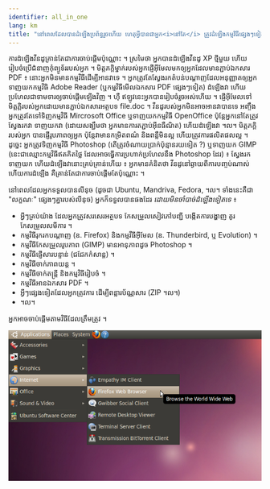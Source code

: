 ```yaml
---
identifier: all_in_one
lang: km
title: "នៅ​ពេល​ដែល​​បាន​ដំឡើង​ប្រព័ន្ធ​​រួច​ហើយ​ ហេតុ​អ្វី​បាន​ជាអ្នក<i>នៅ​តែ</i> ត្រូវ​​ដំឡើង​កម្មវិធី​ផ្សេងៗ​ទៀត ?"
---
```


ការ​ដំឡើង​វីនដូ​គ្រាន់តែ​ជា​ការ​​​ចាប់​ផ្តើម​ប៉ុណ្ណោះ ។​ ស្រមៃ​ថា ​អ្នក​បាន​ដំឡើង​​​​​វីនដូ​ XP ​ថ្មី​មួយ  ហើយ​រៀបចំ​​ប្រើ​​ជំនាញ​កុំព្យូទ័រ​របស់​អ្នក ។ មិត្តភក្ដិ​ម្នាក់​របស់​​អ្នក​ផ្ញើ​​អ៊ីមែល​មក​ឲ្យ​អ្នក​ដែល​មាន​​ភ្ជាប់​​ឯកសារ PDF ៖  នោះ​អ្នក​​មិនមាន​កម្មវិធី​ដើម្បី​អាន​វា​ទេ ។ អ្នក​ត្រូវតែ​ស្វែងរក​​តំបន់បណ្ដាញ​ដែល​អនុញ្ញាត​ឲ្យ​អ្នក​ទាញ​យក​កម្មវិធិ Adobe Reader (​ឬ​កម្មវិធី​មើល​ឯកសារ PDF ផ្សេងៗ​ទៀត)
ដំឡើង​វា ហើយ​ប្រហែល​ជា​ទាមទារ​ឲ្យ​ចាប់ផ្ដើម​ឡើង​វិញ ។ ហ៊ឺ ឥឡូវ​នេះ​អ្នកបាន​​រៀបចំ​រួច​អស់​ហើយ ។​ ផ្ញើ​អ៊ីមែល​ទៅ​មិត្តភ្ដិ​របស់​អ្នក​ដោយ​មាន​ភ្ជាប់​ឯកសារ​​អត្ថបទ file.doc ។ វីនដូ​របស់​អ្នក​មិនអាច​អាន​វា​បានទេ អញ្ចឹង​អ្នក​ត្រូវ​តែ​ទៅ​ទិញ​​កម្មវិធី Mircrosoft Office ឬ​ទាញយក​កម្មវិធី OpenOffice ប៉ុន្តែ​អ្នក​នៅតែ​ត្រូវ​ស្វែងរក​វា ​​ទាញយក​វា (ដោយ​សង្ឃឹម​ថា អ្នក​មាន​ការ​តភ្ជាប់​អ៊ីនធឺណិត) ហើយ​ដំឡើង​វា ។ល។ មិត្តភក្ដិ​របស់​អ្នក​ បាន​ផ្ញើ​​រូបភាព​ឲ្យ​អ្នក ប៉ុន្តែ​វា​មាន​​កម្រិត​ពណ៌​ និង​ពន្លឺ​មិន​ល្អ​​ ហើយ​ត្រូវកា​រ​​ផលិតផល​ល្អ ។ ដូច្នេះ​ អ្នក​​ត្រូវ​ទិញ​កម្មវិធី Photoshop (តើ​ត្រូវ​ចំណាយ​ប្រាក់ប៉ុន្មាន​រយ​ទៀត​ ?) ឬ​ទាញយក​ GIMP (នេះ​ជា​ឈ្មោះ​កម្មវិធី​ឥត​គិតថ្លៃ ដែល​អាច​ធ្វើ​ការ​ប្រហាក់ប្រហែល​នឹង​ Photoshop ដែរ) ៖ ស្វែងរក ទាញយក​ ហើយ​ដំឡើង​វា ​នោះ​គ្រប់គ្រាន់​ហើយ ៖ អ្នក​មាន​គំនិតថា វីនដូ​នៅ​ឆ្ងាយ​ពី​ការ​បញ្ចប់​ណាស់ ហើយ​ការ​ដំឡើង គឺ​​គ្រាន់តែ​ជា​ការ​ចាប់ផ្ដើម​តែ​ប៉ុណ្ណោះ ។

នៅ​ពេល​ដែល​អ្នក​ទទួល​បាន​លីនុច​ (ដូចជា​ Ubuntu, Mandriva, Fedora, ។ល។ ទាំង​នេះ​គឺ​ជា​​
"លក្ខណៈ" ​ផ្សេងៗ​គ្នា​របស់​លីនុច) អ្នក​ក៏​​ទទួល​បាន​​ផងដែរ <i>ដោយ​មិន​ចាំបាច់​ដំឡើង​​ទៀត​ទេ</i> ៖

<ul>

<li>​អ្វីៗ​គ្រប់​យ៉ាង​ ដែល​អ្នក​ត្រូវ​​សរសេរ​អត្ថបទ​ កែសម្រួល​​សៀវភៅ​បញ្ជី បង្កើតការ​បង្ហាញ​ គូរ កែសម្រួលសមីការ ។</li>

<li>កម្មវិធី​រុករក​បណ្តាញ (ឧ. Firefox) និង​កម្មវីធី​​អ៊ីមែល​ (ឧ. Thunderbird, ឬ Evolution) ។</li>
<li>កម្មវី​ធី​កែ​សម្រួល​រូបភាព​ (GIMP) មាន​អានុភាព​ដូច Photoshop ។</li>
<li>​កម្មវី​ធី​ផ្ញើ​សារ​បន្ទាន់ (ជជែកកំសាន្ត)​ ។</li>
<li>កម្មវិធី​ចាក់​​ភាព​យន្ត ។</li>
<li>កម្មវីធី​ចាក់តន្ត្រី និង​កម្មវិធី​រៀបចំ ។</li>
<li>កម្មវី​ធី​អាន​ឯកសារ​ PDF ។</li>
<li>​អ្វី​ៗ​ផ្សេង​ទៀត​​ដែល​អ្នក​ត្រូវការ​ ដើម្បី​ពន្លារ​​ប័ណ្ណសារ (ZIP ។ល។)</li>
<li>។ល។</li>
</ul>

អ្នក​​អាច​ចាប់ផ្ដើម​តាមវិធី​ដែល​ត្រឹមត្រូវ ។

<img src="/img/app_menu.png" />





